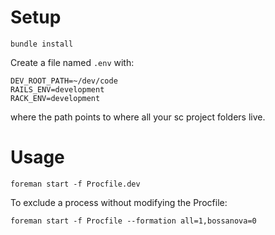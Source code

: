 
# Setup

```
bundle install
```

Create a file named `.env` with:
```
DEV_ROOT_PATH=~/dev/code
RAILS_ENV=development
RACK_ENV=development
```
where the path points to where all your sc project folders live.

# Usage

```
foreman start -f Procfile.dev
```

To exclude a process without modifying the Procfile:
```
foreman start -f Procfile --formation all=1,bossanova=0
```
